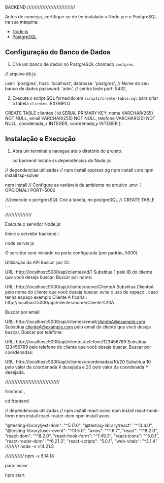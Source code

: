 
BACKEND ///////////////////////////////

Antes de começar, certifique-se de ter instalado o Node.js e o PostgreSQL na sua máquina.

- [Node.js](https://nodejs.org/)
- [PostgreSQL](https://www.postgresql.org/)

## Configuração do Banco de Dados

1. Crie um banco de dados no PostgreSQL chamado `postgres`.

// arquivo db.js

 user: 'postgres',
  host: 'localhost',
  database: 'postgres',  // Nome do seu banco de dados
  password: 'adm', // senha teste
  port: 5432,


2. Execute o script SQL fornecido em `scripts/create-table.sql` para criar a tabela `clientes`.
EXEMPLO

CREATE TABLE clientes (
  id SERIAL PRIMARY KEY,
  nome VARCHAR(255) NOT NULL,
  email VARCHAR(255) NOT NULL,
  telefone VARCHAR(20) NOT NULL,
  coordenada_x INTEGER,
  coordenada_y INTEGER
);

## Instalação e Execução

1. Abra um terminal e navegue até o diretório do projeto:

   
   cd backend
Instale as dependências do Node.js:


// dependencias utilizadas //
npm install express pg
npm install cors 
npm install tsp-solver




npm install 
//
Configure as variáveis de ambiente no arquivo .env: ( OPCIONAL) PORT=5000

////execute o portgresSQL
Crie a tabela,  no postgreSQL
//
CREATE TABLE .... 
 

/////////////////





Execute o servidor Node.js:


Inicie o servidor backend :


node server.js


O servidor será iniciado na porta configurada (por padrão, 5000).

Utilização da API
Buscar por ID:

URL: http://localhost:5000/api/clientes/id/1
Substitua 1 pelo ID do cliente que você deseja buscar.
Buscar por nome:

URL: http://localhost:5000/api/clientes/nome/ClienteA
Substitua ClienteA pelo nome do cliente que você deseja buscar. evite o uso de espaço , caso tenha espaço exemplo Cliente A ficaria :
http://localhost:5000/api/clientes/nome/Cliente%20A

Buscar por email:

URL: http://localhost:5000/api/clientes/email/clienteA@example.com
Substitua clienteA@example.com pelo email do cliente que você deseja buscar.
Buscar por telefone:

URL: http://localhost:5000/api/clientes/telefone/123456789
Substitua 123456789 pelo telefone do cliente que você deseja buscar.
Buscar por coordenadas:

URL: http://localhost:5000/api/clientes/coordenadas/10/20
Substitua 10 pelo valor da coordenada X desejada e 20 pelo valor da coordenada Y desejada.



///////////////////////////////////


frontend , 

cd frontend 

// dependencias utilizadas //
npm install react-icons
npm install  react-hook-form 
npm install react-router-dom
npm install axios

"@testing-library/jest-dom": "^5.17.0",
    "@testing-library/react": "^13.4.0",
    "@testing-library/user-event": "^13.5.0",
    "axios": "^1.6.7",
    "react": "^18.2.0",
    "react-dom": "^18.2.0",
    "react-hook-form": "^7.49.3",
    "react-icons": "^5.0.1",
    "react-router-dom": "^6.21.3",
    "react-scripts": "5.0.1",
    "web-vitals": "^2.1.4"
/////////
node -v
v14.21.3

////////////
npm -v
6.14.18

para iniciar 

npm start 